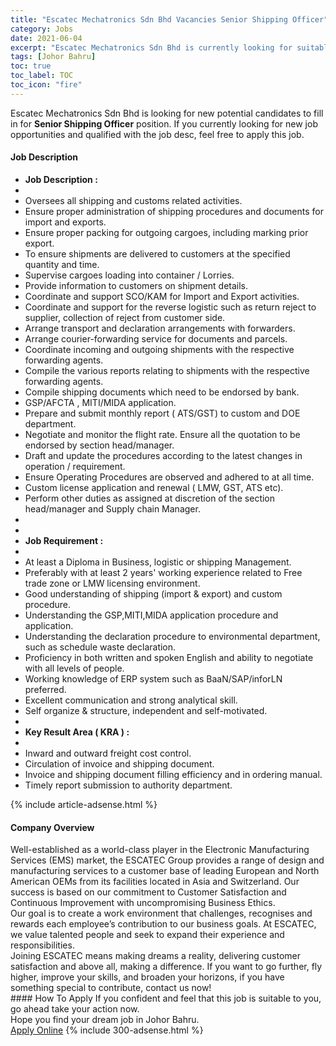 ```yaml
---
title: "Escatec Mechatronics Sdn Bhd Vacancies Senior Shipping Officer" 
category: Jobs 
date: 2021-06-04 
excerpt: "Escatec Mechatronics Sdn Bhd is currently looking for suitable person to fill in the Senior Shipping Officer which based in Johor Bahru" 
tags: [Johor Bahru] 
toc: true 
toc_label: TOC 
toc_icon: "fire" 
--- 
```


<p>Escatec Mechatronics Sdn Bhd is looking for new potential candidates to fill in for <b>Senior Shipping Officer</b> position. If you currently looking for new job opportunities and qualified with the job desc, feel free to apply this job.
</p><div><div><h4>Job Description</h4></div><div><div><span><div><ul><li><strong>Job Description :</strong></li><li>&#160;</li><li>Oversees all shipping and customs related activities.</li><li>Ensure proper administration of shipping procedures and documents for import and exports.</li><li>Ensure proper packing for outgoing cargoes, including marking prior export.</li><li>To ensure shipments are delivered to customers at the specified quantity and time.</li><li>Supervise cargoes loading into container / Lorries.</li><li>Provide information to customers on shipment details.</li><li>Coordinate and support SCO/KAM for Import and Export activities.</li><li>Coordinate and support for the reverse logistic such as return reject to supplier, collection of reject from customer side.</li><li>Arrange transport and declaration arrangements with forwarders.</li><li>Arrange courier-forwarding service for documents and parcels.</li><li>Coordinate incoming and outgoing shipments with the respective forwarding agents.</li><li>Compile the various reports relating to shipments with the respective forwarding agents.</li><li>Compile shipping documents which need to be endorsed by bank.</li><li>GSP/AFCTA , MITI/MIDA application.</li><li>Prepare and submit monthly report ( ATS/GST)&#160;to custom and DOE department.</li><li>Negotiate and monitor the flight rate. Ensure all the quotation to be endorsed by section head/manager.</li><li>Draft and update the procedures according to the latest changes in operation / requirement.</li><li>Ensure Operating Procedures are observed and adhered to at all time.</li><li>Custom license application&#160;and renewal&#160;( LMW, GST, ATS etc).</li><li>Perform other duties as assigned at discretion of the section head/manager and Supply chain Manager.</li><li>&#160;</li><li>&#160;</li><li><strong>Job Requirement :</strong></li><li>&#160;</li><li>At least a Diploma in Business, logistic or shipping Management.</li><li>Preferably with at least 2 years' working experience related to Free trade zone or LMW licensing environment.</li><li>Good understanding of&#160;shipping (import &amp; export) and custom procedure.</li><li>Understanding the GSP,MITI,MIDA application procedure and application.</li><li>Understanding the declaration procedure to environmental department, such as schedule waste declaration.</li><li>Proficiency in both written and spoken English and ability to negotiate with all levels of people.</li><li>Working knowledge of ERP system such as BaaN/SAP/inforLN preferred.</li><li>Excellent communication and strong analytical skill.</li><li>Self organize &amp; structure, independent and self-motivated.</li><li>&#160;</li><li><strong>Key Result Area ( KRA ) :</strong></li><li>&#160;</li><li>Inward and outward freight cost control.</li><li>Circulation of invoice and shipping document.</li><li>Invoice and shipping document filling efficiency and in ordering manual.</li><li>Timely report submission to authority department.</li></ul></div></span></div></div></div> 
{% include article-adsense.html %} 
<div><div><h4>Company Overview</h4></div><div><div><span><div><div>Well-established as a world-class player in the Electronic Manufacturing Services (EMS) market, the ESCATEC Group provides a range of design and manufacturing services to a customer base of leading European and North American OEMs from its facilities located in Asia and Switzerland. Our success is based on our commitment to Customer Satisfaction and Continuous Improvement with uncompromising Business Ethics.</div>
<div>Our goal is to create a work environment that challenges, recognises and rewards each employee&#8217;s contribution to our business goals. At ESCATEC, we value talented people and seek to expand their experience and responsibilities.</div>
<div>Joining ESCATEC means making dreams a reality, delivering customer satisfaction and above all, making a difference. If you want to go further, fly higher, improve your skills, and broaden your horizons, if you have something special to contribute, contact us now!</div></div></span></div></div></div> 
#### How To Apply 
If you confident and feel that this job is suitable to you, go ahead take your action now. <br/> 
Hope you find your dream job in Johor Bahru. <br/> 
<a href="https://www.jobstreet.com.my/en/job/senior-shipping-officer-4583069?jobId=jobstreet-my-job-4583069&" class="btn btn--info" target="_blank" rel="nofollow noopenner">Apply Online</a> 
{% include 300-adsense.html %} 